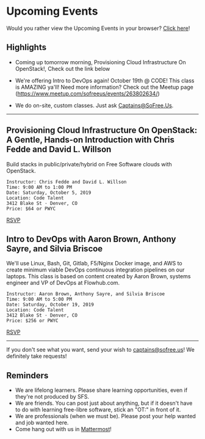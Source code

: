 # Upcoming Events

Would you rather view the Upcoming Events in your browser? [Click here](https://gitlab.com/sofreeus/sofreeus/blob/master/upcoming-events.md)!


## Highlights
* Coming up tomorrow morning, Provisioning Cloud Infrastructure On OpenStack!, Check out the link below

* We're offering Intro to DevOps again! October 19th @ CODE!  This class is AMAZING ya'll!  Need more information?  Check out the Meetup page (https://www.meetup.com/sofreeus/events/263802634/)

* We do on-site, custom classes. Just ask Captains@SoFree.Us.

---

## Provisioning Cloud Infrastructure On OpenStack: A Gentle, Hands-on Introduction with Chris Fedde and David L. Willson

Build stacks in public/private/hybrid on Free Software clouds with OpenStack.

    Instructor: Chris Fedde and David L. Willson
    Time: 9:00 AM to 1:00 PM
    Date: Saturday, October 5, 2019
    Location: Code Talent
    3412 Blake St · Denver, CO
    Price: $64 or PWYC

[RSVP](https://www.meetup.com/sofreeus/events/264738399/)

## Intro to DevOps with Aaron Brown, Anthony Sayre, and Silvia Briscoe

We'll use Linux, Bash, Git, Gitlab, F5/Nginx Docker image, and AWS to create minimum viable DevOps continuous integration pipelines on our laptops.
This class is based on content created by Aaron Brown, systems engineer and VP of DevOps at Flowhub.com.

    Instructor: Aaron Brown, Anthony Sayre, and Silvia Briscoe
    Time: 9:00 AM to 5:00 PM
    Date: Saturday, October 19, 2019
    Location: Code Talent
    3412 Blake St · Denver, CO
    Price: $256 or PWYC

[RSVP](https://www.meetup.com/sofreeus/events/263802634/)

---

If you don't see what you want, send your wish to captains@sofree.us! We definitely take requests!

## Reminders

* We are lifelong learners. Please share learning opportunities, even if they're not produced by SFS.
* We are friends. You can post just about anything, but if it doesn't have to do with learning free-libre software, stick an "OT:" in front of it.
* We are professionals (when we must be). Please post your help wanted and job wanted here.
* Come hang out with us in [Mattermost](https://mm.sofree.us/sfs-team/channels/town-square)!

